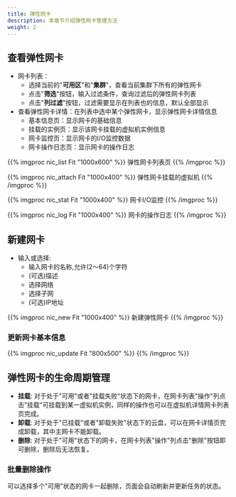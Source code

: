 ```yaml
---
title: 弹性网卡
description: 本章节介绍弹性网卡管理方法
weight: 2
---
```



## 查看弹性网卡

* 网卡列表：
  * 选择当前的"**可用区**"和"**集群**"，查看当前集群下所有的弹性网卡
  * 点击"**筛选**"按钮，输入过滤条件，查询过滤后的弹性网卡列表
  * 点击"**列过滤**"按钮，过滤需要显示在列表也的信息，默认全部显示
* 查看弹性网卡详情：在列表中选中某个弹性网卡，显示弹性网卡详情信息
  * 基本信息页：显示网卡的基础信息 
  * 挂载的实例页：显示该网卡挂载的虚拟机实例信息
  * 网卡监控页：显示网卡的I/O监控数据
  * 网卡操作日志页：显示网卡的操作日志
  
{{% imgproc nic_list Fit "1000x600" %}}
弹性网卡列表页
{{% /imgproc %}}

{{% imgproc nic_attach Fit "1000x400" %}}
弹性网卡挂载的虚拟机
{{% /imgproc %}}

{{% imgproc nic_stat Fit "1000x400" %}}
网卡I/O监控
{{% /imgproc %}}

{{% imgproc nic_log Fit "1000x400" %}}
网卡的操作日志
{{% /imgproc %}}

## 新建网卡
* 输入或选择:
  * 输入网卡的名称,允许(2～64)个字符
  * (可选)描述
  * 选择网络
  * 选择子网
  * (可选)IP地址
  
{{% imgproc nic_new Fit "1000x400" %}}
新建弹性网卡
{{% /imgproc %}}

### 更新网卡基本信息

{{% imgproc nic_update Fit "800x500" %}}
{{% /imgproc %}}

## 弹性网卡的生命周期管理
* **挂载**: 对于处于"可用"或者"挂载失败"状态下的网卡，在网卡列表"操作"列点击"挂载"可挂载到某一虚拟机实例，同样的操作也可以在虚拟机详情网卡列表页完成。
* **卸载**: 对于处于"已挂载"或者"卸载失败"状态下的云盘，可以在网卡详情页完成卸载，其中主网卡不能卸载。
* **删除**: 对于处于"可用"状态下的网卡，在网卡列表"操作"列点击"删除"按钮即可删除，删除后无法恢复。
  
### 批量删除操作

可以选择多个"可用"状态的网卡一起删除，页面会自动刷新并更新任务的状态。

